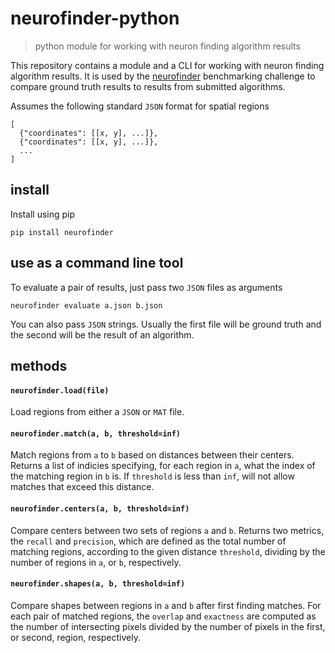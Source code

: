 # neurofinder-python

> python module for working with neuron finding algorithm results

This repository contains a module and a CLI for working with neuron finding algorithm results. It is used by the [neurofinder](https://github.com/codeneuro/neurofinder) benchmarking challenge to compare ground truth results to results from submitted algorithms.

Assumes the following standard `JSON` format for spatial regions

```
[
  {"coordinates": [[x, y], ...]}, 
  {"coordinates": [[x, y], ...]}, 
  ...
]
```

## install

Install using pip

```
pip install neurofinder
```

## use as a command line tool

To evaluate a pair of results, just pass two `JSON` files as arguments

```
neurofinder evaluate a.json b.json
```

You can also pass `JSON` strings. Usually the first file will be ground truth and the second will be the result of an algorithm.

## methods

#### `neurofinder.load(file)`

Load regions from either a `JSON` or `MAT` file.

#### `neurofinder.match(a, b, threshold=inf)`

Match regions from `a` to `b` based on distances between their centers. Returns a list of indicies specifying, for each region in `a`, what the index of the matching region in `b` is. If `threshold` is less than `inf`, will not allow matches that exceed this distance.

#### `neurofinder.centers(a, b, threshold=inf)`

Compare centers between two sets of regions `a` and `b`. Returns two metrics, the `recall` and `precision`, which are defined as the total number of matching regions, according to the given distance `threshold`, dividing by the number of regions in `a`, or `b`, respectively.

#### `neurofinder.shapes(a, b, threshold=inf)`

Compare shapes between regions in `a` and `b` after first finding matches. For each pair of matched regions, the `overlap` and `exactness` are computed as the number of intersecting pixels divided by the number of pixels in the first, or second, region, respectively.